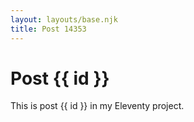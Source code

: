 ```yaml
---
layout: layouts/base.njk
title: Post 14353
---
```


# Post {{ id }}

This is post {{ id }} in my Eleventy project.
